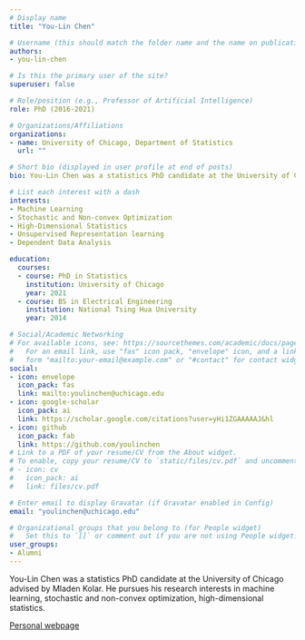 ```yaml
---
# Display name
title: "You-Lin Chen"

# Username (this should match the folder name and the name on publications)
authors:
- you-lin-chen

# Is this the primary user of the site?
superuser: false

# Role/position (e.g., Professor of Artificial Intelligence)
role: PhD (2016-2021)

# Organizations/Affiliations
organizations:
- name: University of Chicago, Department of Statistics
  url: ""

# Short bio (displayed in user profile at end of posts)
bio: You-Lin Chen was a statistics PhD candidate at the University of Chicago advised by Mladen Kolar. He pursues his research interests in machine learning, stochastic and non-convex optimization, high-dimensional statistics.

# List each interest with a dash
interests:
- Machine Learning
- Stochastic and Non-convex Optimization
- High-Dimensional Statistics
- Unsupervised Representation learning
- Dependent Data Analysis

education:
  courses:
  - course: PhD in Statistics
    institution: University of Chicago
    year: 2021    
  - course: BS in Electrical Engineering
    institution: National Tsing Hua University
    year: 2014

# Social/Academic Networking
# For available icons, see: https://sourcethemes.com/academic/docs/page-builder/#icons
#   For an email link, use "fas" icon pack, "envelope" icon, and a link in the
#   form "mailto:your-email@example.com" or "#contact" for contact widget.
social:
- icon: envelope
  icon_pack: fas
  link: mailto:youlinchen@uchicago.edu
- icon: google-scholar
  icon_pack: ai
  link: https://scholar.google.com/citations?user=yHi1ZGAAAAAJ&hl
- icon: github
  icon_pack: fab
  link: https://github.com/youlinchen
# Link to a PDF of your resume/CV from the About widget.
# To enable, copy your resume/CV to `static/files/cv.pdf` and uncomment the lines below.
# - icon: cv
#   icon_pack: ai
#   link: files/cv.pdf

# Enter email to display Gravatar (if Gravatar enabled in Config)
email: "youlinchen@uchicago.edu"

# Organizational groups that you belong to (for People widget)
#   Set this to `[]` or comment out if you are not using People widget.
user_groups:
- Alumni
---
```


You-Lin Chen was a statistics PhD candidate at the University of Chicago advised by Mladen Kolar. He pursues his research interests in machine learning, stochastic and non-convex optimization, high-dimensional statistics.


[Personal webpage](https://voices.uchicago.edu/ylchen/)
